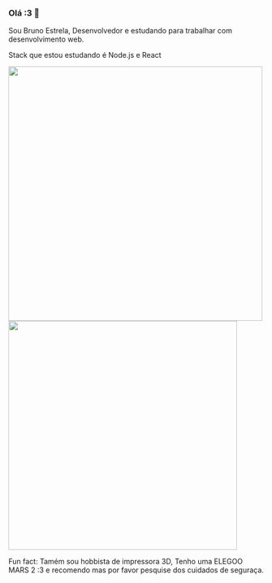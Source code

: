 ### Olá :3 👋

Sou Bruno Estrela, Desenvolvedor e estudando para trabalhar com desenvolvimento web.

Stack que estou estudando é Node.js e React

<a href="https://github.com/anuraghazra/github-readme-stats">
  <img align="center" style="width: 500px;" src="https://github-readme-stats.vercel.app/api?username=BrunoSiqueiraEstrela&theme=dark&show_icons=true" />
</a>
<a href="https://github.com/anuraghazra/convoychat">
  <img align="center" style="width: 450px;" src="https://github-readme-stats.vercel.app/api/top-langs/?username=BrunoSiqueiraEstrela&theme=dark&layout=compact" />
</a>

Fun fact: 
  Tamém sou hobbista de impressora 3D, Tenho uma ELEGOO MARS 2 :3 e recomendo mas por favor pesquise dos cuidados de seguraça. 
<!--
**BrunoSiqueiraEstrela/BrunoSiqueiraEstrela** is a ✨ _special_ ✨ repository because its `README.md` (this file) appears on your GitHub profile.

Here are some ideas to get you started:

- 🔭 I’m currently working on ...
- 🌱 I’m currently learning ...
- 👯 I’m looking to collaborate on ...
- 🤔 I’m looking for help with ...
- 💬 Ask me about ...
- 📫 How to reach me: ...
- 😄 Pronouns: ...
- ⚡ Fun fact: ...
-->

